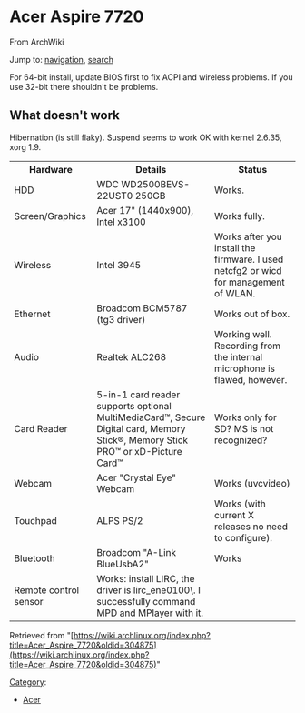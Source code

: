 # Acer Aspire 7720

From ArchWiki

Jump to: [navigation](#column-one), [search](#searchInput)

For 64-bit install, update BIOS first to fix ACPI and wireless problems. If you use 32-bit there shouldn't be problems.

## What doesn't work

Hibernation (is still flaky). Suspend seems to work OK with kernel 2.6.35, xorg 1.9.

<table class="wikitable">

<tbody>

<tr>

<th>Hardware</th>

<th>Details</th>

<th>Status</th>

</tr>

<tr>

<td>HDD</td>

<td>WDC WD2500BEVS-22UST0 250GB</td>

<td>Works.</td>

</tr>

<tr>

<td>Screen/Graphics</td>

<td>Acer 17" (1440x900), Intel x3100</td>

<td>Works fully.</td>

</tr>

<tr>

<td>Wireless</td>

<td>Intel 3945</td>

<td>Works after you install the firmware. I used netcfg2 or wicd for management of WLAN.</td>

</tr>

<tr>

<td>Ethernet</td>

<td>Broadcom BCM5787 (tg3 driver)</td>

<td>Works out of box.</td>

</tr>

<tr>

<td>Audio</td>

<td>Realtek ALC268</td>

<td>Working well. Recording from the internal microphone is flawed, however.</td>

</tr>

<tr>

<td>Card Reader</td>

<td>5-in-1 card reader supports optional MultiMediaCard™, Secure Digital card, Memory Stick®, Memory Stick PRO™ or xD-Picture Card™</td>

<td>Works only for SD? MS is not recognized?</td>

</tr>

<tr>

<td>Webcam</td>

<td>Acer "Crystal Eye" Webcam</td>

<td>Works (uvcvideo)</td>

</tr>

<tr>

<td>Touchpad</td>

<td>ALPS PS/2</td>

<td>Works (with current X releases no need to configure).</td>

</tr>

<tr>

<td>Bluetooth</td>

<td>Broadcom "A-Link BlueUsbA2"</td>

<td>Works</td>

</tr>

<tr>

<td>Remote control sensor</td>

<td>Works: install LIRC, the driver is lirc_ene0100\. I successfully command MPD and MPlayer with it.</td>

</tr>

</tbody>

</table>

Retrieved from "[https://wiki.archlinux.org/index.php?title=Acer_Aspire_7720&oldid=304875](https://wiki.archlinux.org/index.php?title=Acer_Aspire_7720&oldid=304875)"

[Category](/index.php/Special:Categories "Special:Categories"):

*   [Acer](/index.php/Category:Acer "Category:Acer")